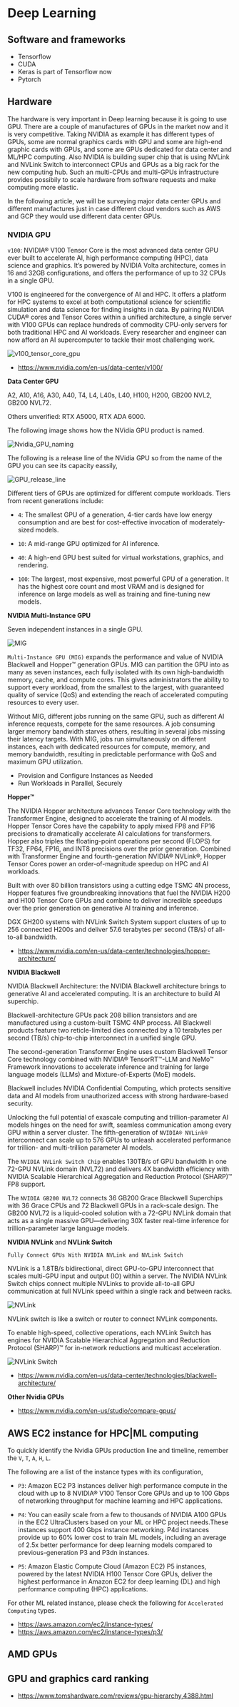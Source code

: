 # Deep Learning

## Software and frameworks

* Tensorflow
* CUDA
* Keras is part of Tensorflow now
* Pytorch

## Hardware

The hardware is very important in Deep learning because it is going to use GPU.
There are a couple of manufactures of GPUs in the market now and it is very competitive.
Taking NVIDIA as example it has different types of GPUs, some are normal graphics cards with GPU and some are high-end graphic cards with GPUs, and some are GPUs dedicated for data center and ML/HPC computing. Also NVIDIA is building super chip that is using NVLink and NVLink Switch to interconnect CPUs and GPUs as a big rack for the new computing hub. Such an multi-CPUs and multi-GPUs infrastructure provides possibily to scale hardware from software requests and make computing more elastic.

In the following article, we will be surveying major data center GPUs and different manufactures just in case different cloud vendors such as AWS and GCP they would use different data center GPUs.

### NVIDIA GPU

`v100`: NVIDIA® V100 Tensor Core is the most advanced data center GPU ever built to accelerate AI, high performance computing (HPC), data science and graphics. It’s powered by NVIDIA Volta architecture, comes in 16 and 32GB configurations, and offers the performance of up to 32 CPUs in a single GPU.

V100 is engineered for the convergence of AI and HPC. It offers a platform for HPC systems to excel at both computational science for scientific simulation and data science for finding insights in data. By pairing NVIDIA CUDA® cores and Tensor Cores within a unified architecture, a single server with V100 GPUs can replace hundreds of commodity CPU-only servers for both traditional HPC and AI workloads. Every researcher and engineer can now afford an AI supercomputer to tackle their most challenging work.

![v100_tensor_core_gpu](../../../images/ml/v100_tensor_core_gpu.png)

* https://www.nvidia.com/en-us/data-center/v100/

**Data Center GPU**

A2, A10, A16, A30, A40, T4, L4, L40s, L40, H100, H200, GB200 NVL2, GB200 NVL72.

Others unverified: RTX A5000, RTX ADA 6000.

The following image shows how the NVidia GPU product is named.

![Nvidia_GPU_naming](../../../images/ml/Nvidia_GPU_naming.png)

The following is a release line of the NVidia GPU so from the name of the GPU you can see its capacity eassily,

![GPU_release_line](../../../images/ml/GPU_release_line.png)

Different tiers of GPUs are optimized for different compute workloads. Tiers from recent generations include:

* `4`: The smallest GPU of a generation, 4-tier cards have low energy consumption and are best for cost-effective invocation of moderately-sized models.

* `10`: A mid-range GPU optimized for AI inference.

* `40`: A high-end GPU best suited for virtual workstations, graphics, and rendering.

* `100`: The largest, most expensive, most powerful GPU of a generation. It has the highest core count and most VRAM and is designed for inference on large models as well as training and fine-tuning new models.

**NVIDIA Multi-Instance GPU**

Seven independent instances in a single GPU.

![MIG](../../../images/ml/MIG.png)

`Multi-Instance GPU (MIG)` expands the performance and value of NVIDIA Blackwell and Hopper™ generation GPUs. MIG can partition the GPU into as many as seven instances, each fully isolated with its own high-bandwidth memory, cache, and compute cores. This gives administrators the ability to support every workload, from the smallest to the largest, with guaranteed quality of service (QoS) and extending the reach of accelerated computing resources to every user.

Without MIG, different jobs running on the same GPU, such as different AI inference requests, compete for the same resources. A job consuming larger memory bandwidth starves others, resulting in several jobs missing their latency targets. With MIG, jobs run simultaneously on different instances, each with dedicated resources for compute, memory, and memory bandwidth, resulting in predictable performance with QoS and maximum GPU utilization.

* Provision and Configure Instances as Needed
* Run Workloads in Parallel, Securely

**Hopper™**

The NVIDIA Hopper architecture advances Tensor Core technology with the Transformer Engine, designed to accelerate the training of AI models. Hopper Tensor Cores have the capability to apply mixed FP8 and FP16 precisions to dramatically accelerate AI calculations for transformers. Hopper also triples the floating-point operations per second (FLOPS) for TF32, FP64, FP16, and INT8 precisions over the prior generation. Combined with Transformer Engine and fourth-generation NVIDIA® NVLink®, Hopper Tensor Cores power an order-of-magnitude speedup on HPC and AI workloads.

Built with over 80 billion transistors using a cutting edge TSMC 4N process, Hopper features five groundbreaking innovations that fuel the NVIDIA H200 and H100 Tensor Core GPUs and combine to deliver incredible speedups over the prior generation on generative AI training and inference.

DGX GH200 systems with NVLink Switch System support clusters of up to 256 connected H200s and deliver 57.6 terabytes per second (TB/s) of all-to-all bandwidth.

* https://www.nvidia.com/en-us/data-center/technologies/hopper-architecture/

**NVIDIA Blackwell**

NVIDIA Blackwell Architecture: the NVIDIA Blackwell architecture brings to generative AI and accelerated computing. It is an architecture to build AI superchip.

Blackwell-architecture GPUs pack 208 billion transistors and are manufactured using a custom-built TSMC 4NP process. All Blackwell products feature two reticle-limited dies connected by a 10 terabytes per second (TB/s) chip-to-chip interconnect in a unified single GPU.

The second-generation Transformer Engine uses custom Blackwell Tensor Core technology combined with NVIDIA® TensorRT™-LLM and NeMo™ Framework innovations to accelerate inference and training for large language models (LLMs) and Mixture-of-Experts (MoE) models.

Blackwell includes NVIDIA Confidential Computing, which protects sensitive data and AI models from unauthorized access with strong hardware-based security.

Unlocking the full potential of exascale computing and trillion-parameter AI models hinges on the need for swift, seamless communication among every GPU within a server cluster. The fifth-generation of `NVIDIA® NVLink®` interconnect can scale up to 576 GPUs to unleash accelerated performance for trillion- and multi-trillion parameter AI models.  

The `NVIDIA NVLink Switch Chip` enables 130TB/s of GPU bandwidth in one 72-GPU NVLink domain (NVL72) and delivers 4X bandwidth efficiency with NVIDIA Scalable Hierarchical Aggregation and Reduction Protocol (SHARP)™ FP8 support.

The `NVIDIA GB200 NVL72` connects 36 GB200 Grace Blackwell Superchips with 36 Grace CPUs and 72 Blackwell GPUs in a rack-scale design. The GB200 NVL72 is a liquid-cooled solution with a 72-GPU NVLink domain that acts as a single massive GPU—delivering 30X faster real-time inference for trillion-parameter large language models.

**NVIDIA NVLink** and **NVLink Switch**

`Fully Connect GPUs With NVIDIA NVLink and NVLink Switch`

NVLink is a 1.8TB/s bidirectional, direct GPU-to-GPU interconnect that scales multi-GPU input and output (IO) within a server. The NVIDIA NVLink Switch chips connect multiple NVLinks to provide all-to-all GPU communication at full NVLink speed within a single rack and between racks.

![NVLink](../../../images/ml/NVLink.png)

NVLink switch is like a switch or router to connect NVLink components.

To enable high-speed, collective operations, each NVLink Switch has engines for NVIDIA Scalable Hierarchical Aggregation and Reduction Protocol (SHARP)™ for in-network reductions and multicast acceleration.

![NVLink Switch](../../../images/ml/NVLinkSwitch.png)

* https://www.nvidia.com/en-us/data-center/technologies/blackwell-architecture/

**Other Nvidia GPUs**

* https://www.nvidia.com/en-us/studio/compare-gpus/

## AWS EC2 instance for HPC|ML computing

To quickly identify the Nvidia GPUs production line and timeline, remember the `V`, `T`, `A`, `H`, `L`.

The following are a list of the instance types with its configuration,

* `P3`: Amazon EC2 P3 instances deliver high performance compute in the cloud with up to 8 NVIDIA® V100 Tensor Core GPUs and up to 100 Gbps of networking throughput for machine learning and HPC applications.

* `P4`: You can easily scale from a few to thousands of NVIDIA A100 GPUs in the EC2 UltraClusters based on your ML or HPC project needs.These instances support 400 Gbps instance networking. P4d instances provide up to 60% lower cost to train ML models, including an average of 2.5x better performance for deep learning models compared to previous-generation P3 and P3dn instances.

* `P5`: Amazon Elastic Compute Cloud (Amazon EC2) P5 instances, powered by the latest NVIDIA H100 Tensor Core GPUs, deliver the highest performance in Amazon EC2 for deep learning (DL) and high performance computing (HPC) applications.

For other ML related instance, please check the following for `Accelerated Computing` types.

* https://aws.amazon.com/ec2/instance-types/
* https://aws.amazon.com/ec2/instance-types/p3/

## AMD GPUs

## GPU and graphics card ranking

* https://www.tomshardware.com/reviews/gpu-hierarchy,4388.html
